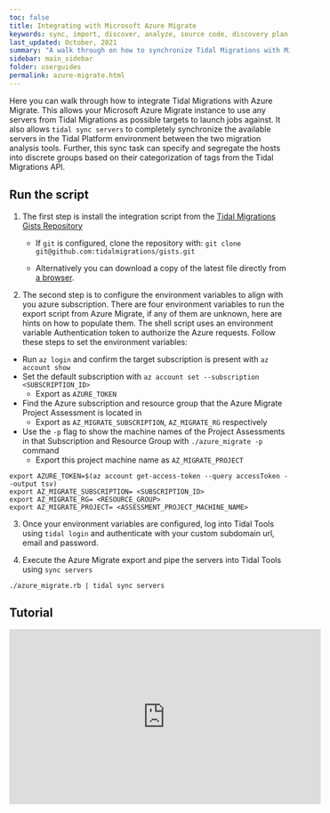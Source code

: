 ```yaml
---
toc: false
title: Integrating with Microsoft Azure Migrate
keywords: sync, import, discover, analyze, source code, discovery plan
last_updated: October, 2021
summary: "A walk through on how to synchronize Tidal Migrations with Microsoft Azure Migrate."
sidebar: main_sidebar
folder: userguides
permalink: azure-migrate.html
---
```


Here you can walk through how to integrate Tidal Migrations with Azure Migrate.
This allows your Microsoft Azure Migrate instance to use any servers from Tidal Migrations as possible targets to launch jobs against.
It also allows `tidal sync servers` to completely synchronize the available servers in the Tidal Platform environment between the two migration analysis tools.
Further, this sync task can specify and segregate the hosts into discrete groups based
on their categorization of tags from the Tidal Migrations API.

## Run the script

1. The first step is install the integration script from the [Tidal Migrations Gists Repository](https://github.com/tidalmigrations/gists)

   - If `git` is configured, clone the repository with:
     `git clone git@github.com:tidalmigrations/gists.git`

   - Alternatively you can download a copy of the latest file directly from [a browser](https://github.com/tidalmigrations/gists/archive/refs/heads/master.zip).

2. The second step is to configure the environment variables to align with you azure subscription. There are four environment variables to run the export script from Azure Migrate, if any of them are unknown, here are hints on how to populate them. The shell script uses an environment variable Authentication token to authorize the Azure requests. Follow these steps to set the environment variables:

- Run `az login` and confirm the target subscription is present with `az account show`
- Set the default subscription with `az account set --subscription <SUBSCRIPTION_ID>`
  - Export as `AZURE_TOKEN`
- Find the Azure subscription and resource group that the Azure Migrate Project Assessment is located in
  - Export as `AZ_MIGRATE_SUBSCRIPTION`, `AZ_MIGRATE_RG` respectively
- Use the `-p` flag to show the machine names of the Project Assessments in that Subscription and Resource Group with `./azure_migrate -p` command
  - Export this project machine name as `AZ_MIGRATE_PROJECT`

```
export AZURE_TOKEN=$(az account get-access-token --query accessToken --output tsv)
export AZ_MIGRATE_SUBSCRIPTION= <SUBSCRIPTION_ID>
export AZ_MIGRATE_RG= <RESOURCE_GROUP>
export AZ_MIGRATE_PROJECT= <ASSESSMENT_PROJECT_MACHINE_NAME>
```

3. Once your environment variables are configured, log into Tidal Tools using `tidal login` and authenticate with your custom subdomain url, email and password.

4. Execute the Azure Migrate export and pipe the servers into Tidal Tools using `sync servers`

```
./azure_migrate.rb | tidal sync servers
```

## Tutorial

<div>
  <iframe width="560" height="315" src="https://www.youtube.com/embed/_ERzDACKWgw" title="YouTube video player" frameborder="0" allow="accelerometer; autoplay; clipboard-write; encrypted-media; gyroscope; picture-in-picture" allowfullscreen></iframe>
</div>
